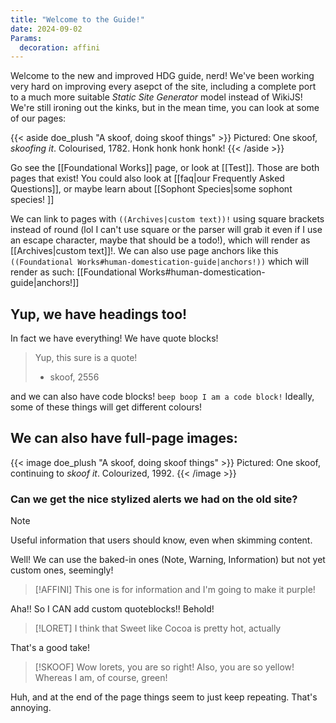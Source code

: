 ```yaml
---
title: "Welcome to the Guide!"
date: 2024-09-02
Params:
  decoration: affini
---
```

Welcome to the new and improved HDG guide, nerd! We've been working very hard on improving every asepct of the site, including a complete port to a much more suitable *Static Site Generator* model instead of WikiJS! We're still ironing out the kinks, but in the mean time, you can look at some of our pages: 

{{< aside doe_plush "A skoof, doing skoof things" >}}
    Pictured: One skoof, *skoofing it*. Colourised, 1782. Honk honk honk honk!
{{< /aside >}}

Go see the [[Foundational Works]] page, or look at [[Test]]. Those are both pages that exist! You could also look at [[faq|our Frequently Asked Questions]], or maybe learn about [[Sophont Species|some sophont species! ]]

We can  link to pages with `((Archives|custom text))!` using square brackets instead of round (lol I can't use square or the parser will grab it even if I use an escape character, maybe that should be a todo!), which will render as [[Archives|custom text]]!. We can also use page anchors like this `((Foundational Works#human-domestication-guide|anchors!))` which will render as such: [[Foundational Works#human-domestication-guide|anchors!]]

## Yup, we have headings too! 
In fact we have everything! We have quote blocks!
> Yup, this sure is a quote! 
> - skoof, 2556

and we can also have code blocks! `beep boop I am a code block!`
Ideally, some of these things will get different colours! 

## We can also have full-page images:

{{< image doe_plush "A skoof, doing skoof things" >}}
    Pictured: One skoof, continuing to *skoof it*. Colourized, 1992.
{{< /image >}}

### Can we get the nice stylized alerts we had on the old site?

> [!NOTE]
> Useful information that users should know, even when skimming content.

Well! We can use the baked-in ones (Note, Warning, Information) but not yet custom ones, seemingly! 

> [!AFFINI]
> This one is for information and I'm going to make it purple!

Aha!! So I CAN add custom quoteblocks!! Behold! 

>[!LORET]
> I think that Sweet like Cocoa is pretty hot, actually

That's a good take! 

>[!SKOOF]
> Wow lorets, you are so right! Also, you are so yellow! Whereas I am, of course, green!

Huh, and at the end of the page things seem to just keep repeating. That's annoying. 